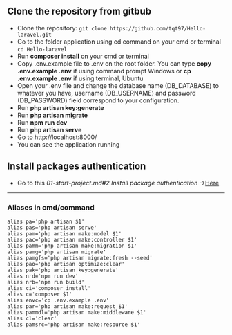 ## Clone the repository from gitbub

- Clone the repository:
    ``git clone https://github.com/tqt97/Hello-laravel.git``
- Go to the folder application using cd command on your cmd or terminal
    ``cd Hello-laravel``
- Run __composer install__ on your cmd or terminal
- Copy .env.example file to .env on the root folder. You can type __copy .env.example .env__ if using command prompt Windows or __cp .env.example .env__ if using terminal, Ubuntu
- Open your .env file and change the database name (DB_DATABASE) to whatever you have, username (DB_USERNAME) and password (DB_PASSWORD) field correspond to your configuration.
- Run __php artisan key:generate__
- Run __php artisan migrate__
- Run __npm run dev__
- Run __php artisan serve__
- Go to http://localhost:8000/
- You can see the application running

## Install packages authentication
- Go to this _01-start-project.md#2.Install package authentication_ ->[Here](https://github.com/tqt97/Hello-laravel/docs/01-start-project.md)

----------------------------------------------------------------
### Aliases in cmd/command
    alias pa='php artisan $1'
    alias pas='php artisan serve'
    alias pam='php artisan make:model $1'
    alias pac='php artisan make:controller $1'
    alias pamm='php artisan make:migration $1'
    alias pamg='php artisan migrate'
    alias pamgfs='php artisan migrate:fresh --seed'
    alias pao='php artisan optimize:clear'
    alias pak='php artisan key:generate'
    alias nrd='npm run dev'
    alias nrb='npm run build'
    alias ci='composer install'
    alias c='composer $1'
    alias envc='cp .env.example .env'
    alias par='php artisan make:request $1'
    alias pammdl='php artisan make:middleware $1'
    alias cl='clear'
    alias pamsrc='php artisan make:resource $1'

